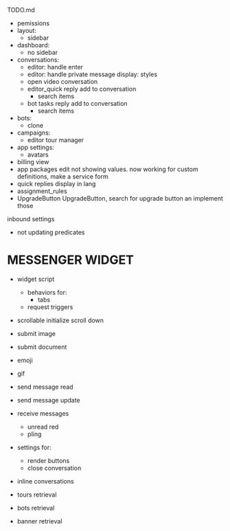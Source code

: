 TODO.md
+ pemissions
+ layout:
  + sidebar
+ dashboard:
  + no sidebar
+ conversations:
  + editor: handle enter
  + editor: handle private message display: styles
  + open video conversation
  + editor_quick reply add to conversation
    + search items
  + bot tasks reply add to conversation
    + search items
+ bots:
  + clone
+ campaigns:
  + editor tour manager
+ app settings:
  + avatars
+ billing view
+ app packages edit not showing values. now working for custom definitions, make a service form
+ quick replies display in lang
+ assignment_rules
+ UpgradeButton UpgradeButton, search for upgrade button an implement those

inbound settings
  + not updating predicates


# MESSENGER WIDGET

+ widget script
  + behaviors for:
    + tabs
  + request triggers


+ scrollable initialize scroll down
+ submit image
+ submit document
+ emoji
+ gif
+ send message read
+ send message update
+ receive messages
  + unread red
  + pling

+ settings for:
  + render buttons
  + close conversation

+ inline conversations
+ tours retrieval
+ bots retrieval
+ banner retrieval

